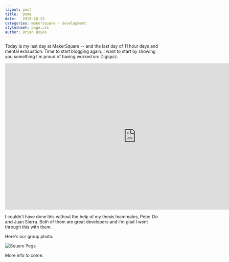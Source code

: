 ```yaml
---
layout: post
title:  Done
date:   2015-10-23
categories: makersquare - development
stylesheet: page.css
author: Brian Boyko
---
```


Today is my last day at MakerSquare -- and the last day of 11 hour days and mental exhaustion.  Time to start blogging again.  I want to start by showing you something I'm proud of having worked on: Digiquiz.

<iframe style="text-align:center; margin:auto;" width="853" height="480" src="https://www.youtube.com/embed/djVlG4gGOp4?rel=0" frameborder="0" allowfullscreen></iframe>

I couldn't have done this without the help of my thesis teammates, Peter Do and Juan Sierra.  Both of them are great developers and I'm glad I went through this with them. 

Here's our group photo. 

![Square Pegs](http://i.imgur.com/ebEETix.jpg)

More info to come. 